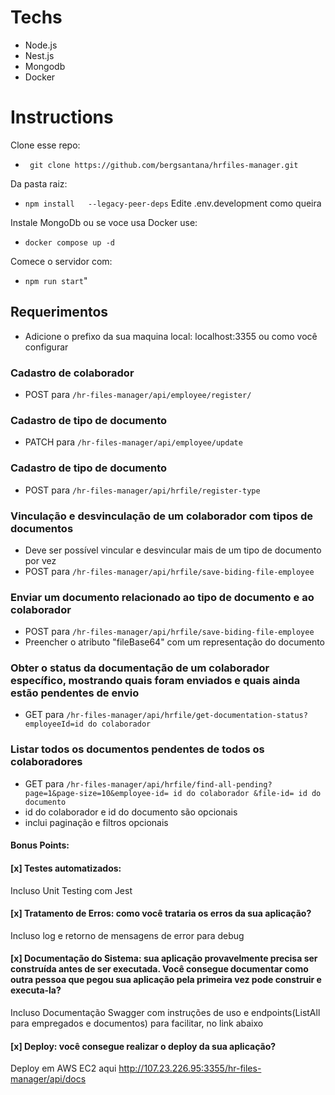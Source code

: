 # Techs
 - Node.js
 - Nest.js
 - Mongodb
 - Docker
# Instructions
Clone esse repo:
- ` git clone https://github.com/bergsantana/hrfiles-manager.git`

Da pasta raiz:
- `npm install   --legacy-peer-deps`
Edite .env.development como queira

Instale MongoDb ou se voce usa Docker use:
- `docker compose up -d` 

Comece o servidor com:
- `npm run start`"


## Requerimentos
- Adicione o prefixo da sua maquina local: localhost:3355 ou como você configurar
### Cadastro de colaborador
- POST para `/hr-files-manager/api/employee/register/`
### Cadastro de tipo de documento
 - PATCH para `/hr-files-manager/api/employee/update`
### Cadastro de tipo de documento
  - POST para `/hr-files-manager/api/hrfile/register-type`
### Vinculação e desvinculação de um colaborador com tipos de documentos
  - Deve ser possível vincular e desvincular mais de um tipo de documento por vez
  - POST para `/hr-files-manager/api/hrfile/save-biding-file-employee`
### Enviar um documento relacionado ao tipo de documento e ao colaborador
  - POST para `/hr-files-manager/api/hrfile/save-biding-file-employee`
  - Preencher o atributo "fileBase64" com um representação do documento
### Obter o status da documentação de um colaborador específico, mostrando quais foram enviados e quais ainda estão pendentes de envio
   - GET para `/hr-files-manager/api/hrfile/get-documentation-status?employeeId=id do colaborador`
### Listar todos os documentos pendentes de todos os colaboradores
   - GET para `/hr-files-manager/api/hrfile/find-all-pending?page=1&page-size=10&employee-id= id do colaborador &file-id= id do documento`
   - id do colaborador e id do documento são opcionais
   - inclui paginação e filtros opcionais

 #### Bonus Points:

#### [x] Testes automatizados: 
 Incluso Unit Testing com Jest
#### [x] Tratamento de Erros: como você trataria os erros da sua aplicação?
 Incluso log e retorno de mensagens de error para debug
#### [x] Documentação do Sistema: sua aplicação provavelmente precisa ser construída antes de ser executada. Você consegue documentar como outra pessoa que pegou sua aplicação pela primeira vez pode construir e executa-la?
 Incluso Documentação Swagger com instruções de uso e endpoints(ListAll para empregados e documentos) para facilitar, no link abaixo      
#### [x] Deploy: você consegue realizar o deploy da sua aplicação?
 Deploy em AWS EC2 aqui http://107.23.226.95:3355/hr-files-manager/api/docs
 
  
